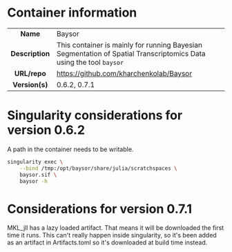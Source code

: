 # Container information

| | |
| :--------------: | :------------- |
|**Name** | Baysor |
| **Description** | This container is mainly for running Bayesian Segmentation of Spatial Transcriptomics Data using the tool `baysor` |
| **URL/repo** | https://github.com/kharchenkolab/Baysor |
| **Version(s)** | 0.6.2, 0.7.1 |


# Singularity considerations for version 0.6.2

A path in the container needs to be writable.

```bash
singularity exec \
	--bind /tmp:/opt/baysor/share/julia/scratchspaces \
	baysor.sif \
    baysor -h
```

# Considerations for version 0.7.1

MKL_jll has a lazy loaded artifact. That means it will be downloaded the first time it runs. This can't really happen inside singularity, so it's been added as an artifact in Artifacts.toml so it's downloaded at build time instead.
